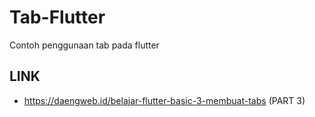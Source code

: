 # Tab-Flutter
 Contoh penggunaan tab pada flutter

## LINK
- https://daengweb.id/belajar-flutter-basic-3-membuat-tabs (PART 3)
